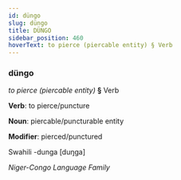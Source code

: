 ```yaml
---
id: düngo
slug: düngo
title: DÜNGO
sidebar_position: 460
hoverText: to pierce (piercable entity) § Verb
---
```


### düngo

*to pierce (piercable entity)* **§** Verb

**Verb**: to pierce/puncture

**Noun**: piercable/puncturable entity

**Modifier**: pierced/punctured

Swahili -dunga [duŋga]

*Niger-Congo Language Family*
